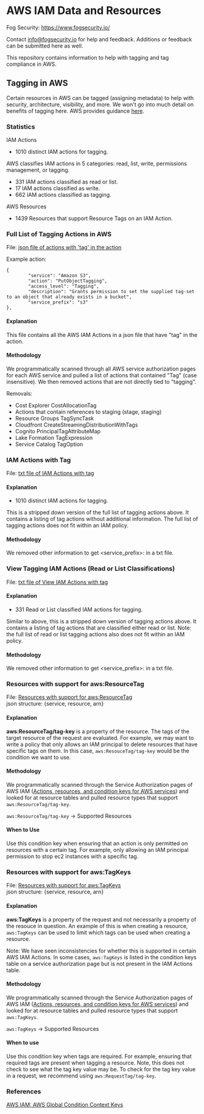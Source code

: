 # AWS IAM Data and Resources

Fog Security: https://www.fogsecurity.io/ 

Contact info@fogsecurity.io for help and feedback. Additions or feedback can be submitted here as well.

This repository contains information to help with tagging and tag compliance in AWS.   

## Tagging in AWS

Certain resources in AWS can be tagged (assigning metadata) to help with security, architecture, visibility, and more.  We won't go into much detail on benefits of tagging here.  AWS provides guidance [here](https://aws.amazon.com/solutions/guidance/tagging-on-aws).

### Statistics

IAM Actions
* 1010 distinct IAM actions for tagging.

AWS classifies IAM actions in 5 categories: read, list, write, permissions management, or tagging.
* 331 IAM actions classified as read or list.
* 17 IAM actions classified as write.
* 662 IAM actions classified as tagging.

AWS Resources
* 1439 Resources that support Resource Tags on an IAM Action.
        

### Full List of Tagging Actions in AWS

File: [json file of actions with 'tag' in the action](tagging/tagging_actions.json) 


Example action:
```
{
        "service": "Amazon S3",
        "action": "PutObjectTagging",
        "access_level": "Tagging",
        "description": "Grants permission to set the supplied tag-set to an object that already exists in a bucket",
        "service_prefix": "s3"
},
```

#### Explanation

This file contains all the AWS IAM Actions in a json file that have "tag" in the action.  

#### Methodology

We programmatically scanned through all AWS service authorization pages for each AWS service and pulled a list of actions that contained "Tag" (case insensitive).  We then removed actions that are not directly tied to "tagging".

Removals:
* Cost Explorer CostAllocationTag
* Actions that contain references to staging (stage, staging)
* Resource Groups TagSyncTask
* Cloudfront CreateStreamingDistributionWithTags
* Cognito PrincipalTagAttributeMap
* Lake Formation TagExpression
* Service Catalog TagOption


### IAM Actions with Tag

File: [txt file of IAM Actions with tag](iam_actions_with_tag.txt)

#### Explanation

* 1010 distinct IAM actions for tagging.

This is a stripped down version of the full list of tagging actions above.  It contains a listing of tag actions without additional information.  The full list of tagging actions does not fit within an IAM policy.

#### Methodology

We removed other information to get <service_prefix>:<action> in a txt file.


### View Tagging IAM Actions (Read or List Classifications)

File: [txt file of View IAM Actions with tag](view_tag_actions.txt)

#### Explanation

* 331 Read or List classified IAM actions for tagging.

Similar to above, this is a stripped down version of tagging actions above.  It contains a listing of tag actions that are classified either read or list.  Note: the full list of read or list tagging actions also does not fit within an IAM policy.

#### Methodology

We removed other information to get <service_prefix>:<action> in a txt file.


### Resources with support for aws:ResourceTag

File: [Resources with support for aws:ResourceTag](resources_with_resource_tag_support.json) \
json structure: {service, resource, arn}

#### Explanation

**aws:ResourceTag/tag-key** is a property of the resource.  The tags of the target resource of the request are evaluated.  For example, we may want to write a policy that only allows an IAM principal to delete resources that have specific tags on them.  In this case, `aws:ResouceTag/tag-key` would be the condition we want to use.

#### Methodology 

We programmatically scanned through the Service Authorization pages of AWS IAM ([Actions, resources, and condition keys for AWS services](https://docs.aws.amazon.com/service-authorization/latest/reference/reference_policies_actions-resources-contextkeys.html)) and looked for at resource tables and pulled resource types that support `aws:ResourceTag/tag-key`.

`aws:ResourceTag/tag-key` ->  Supported Resources

#### When to Use

Use this condition key when ensuring that an action is only permitted on resources with a certain tag.  For example, only allowing an IAM principal permission to stop ec2 instances with a specific tag.


### Resources with support for aws:TagKeys 

File: [Resources with support for aws:TagKeys](resources_with_tag_keys_support.json) \
json structure: {service, resource, arn}

#### Explanation

**aws:TagKeys** is a property of the request and not necessarily a property of the resouce in question.  An example of this is when creating a resource, `aws:TagKeys` can be used to limit which tags can be used when creating a resource.  

Note: We have seen inconsistencies for whether this is supported in certain AWS IAM Actions.  In some cases, `aws:TagKeys` is listed in the condition keys table on a service authorization page but is not present in the IAM Actions table.

#### Methodology 

We programmatically scanned through the Service Authorization pages of AWS IAM ([Actions, resources, and condition keys for AWS services](https://docs.aws.amazon.com/service-authorization/latest/reference/reference_policies_actions-resources-contextkeys.html)) and looked for at resource tables and pulled resource types that support `aws:TagKeys`.

`aws:TagKeys` -> Supported Resources

#### When to use

Use this condition key when tags are required.  For example, ensuring that required tags are present when tagging a resource.  Note, this does not check to see what the tag key value may be.  To check for the tag key value in a request, we recommend using `aws:RequestTag/tag-key`.


### References

[AWS IAM: AWS Global Condition Context Keys](https://docs.aws.amazon.com/IAM/latest/UserGuide/reference_policies_condition-keys.html)
